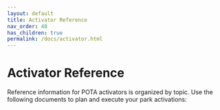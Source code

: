 ```yaml
---
layout: default
title: Activator Reference
nav_order: 40
has_children: true
permalink: /docs/activator.html
---
```


# Activator Reference

Reference information for POTA activators is organized by topic.
Use the following documents to plan and execute your park activations: